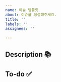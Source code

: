 ```yaml
---
name: 이슈 템플릿
about: 이슈를 생성해주세요.
title: ''
labels: ''
assignees: ''

---
```


## Description 📚
<!-- 이슈에 대한 설명을 적어주세요 -->

## To-do ✅︎
<!-- 체크박스를 이용해 할 일을 적어주세요 -->
